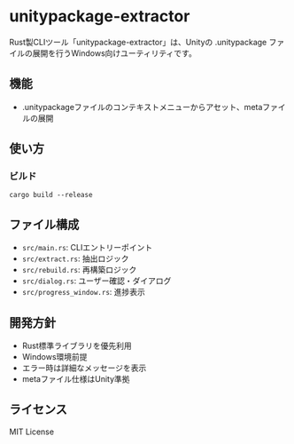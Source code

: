 # unitypackage-extractor

Rust製CLIツール「unitypackage-extractor」は、Unityの .unitypackage ファイルの展開を行うWindows向けユーティリティです。

## 機能
- .unitypackageファイルのコンテキストメニューからアセット、metaファイルの展開

## 使い方
### ビルド
```
cargo build --release
```

## ファイル構成
- `src/main.rs`: CLIエントリーポイント
- `src/extract.rs`: 抽出ロジック
- `src/rebuild.rs`: 再構築ロジック
- `src/dialog.rs`: ユーザー確認・ダイアログ
- `src/progress_window.rs`: 進捗表示

## 開発方針
- Rust標準ライブラリを優先利用
- Windows環境前提
- エラー時は詳細なメッセージを表示
- metaファイル仕様はUnity準拠

## ライセンス
MIT License

